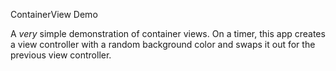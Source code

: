 ContainerView Demo

A _very_ simple demonstration of container views. On a timer, this app creates a view controller with a random background color and swaps it out for the previous view controller.
